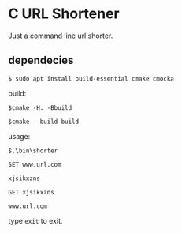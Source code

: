 # C URL Shortener

Just a command line url shorter.

## dependecies

```
$ sudo apt install build-essential cmake cmocka

```

build:

```
$cmake -H. -Bbuild

$cmake --build build

```

usage:

```
$.\bin\shorter

SET www.url.com

xjsikxzns

GET xjsikxzns

www.url.com

```

type `exit` to exit.
